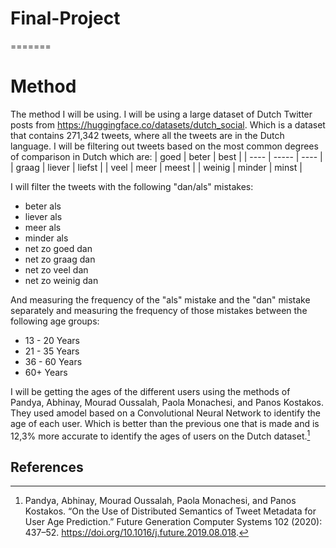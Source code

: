 # Final-Project
=======
# Method
The method I will be using. I will be using a large dataset of Dutch Twitter posts from https://huggingface.co/datasets/dutch_social. Which is a dataset that contains 271,342 tweets, where all the tweets are in the Dutch language. I will be filtering out tweets based on the most common degrees of comparison in Dutch which are: 
| goed | beter | best |
| ---- | ----- | ---- | 
| graag | liever | liefst |
| veel | meer | meest |
| weinig | minder | minst |

I will filter the tweets with the following "dan/als" mistakes:
* beter als 
* liever als 
* meer als 
* minder als
* net zo goed dan
* net zo graag dan
* net zo veel dan
* net zo weinig dan

And measuring the frequency of the "als" mistake and the "dan" mistake separately and measuring the frequency of those mistakes between the following age groups:
* 13 - 20 Years
* 21 - 35 Years
* 36 - 60 Years
* 60+ Years

I will be getting the ages of the different users using the methods of Pandya, Abhinay, Mourad Oussalah, Paola Monachesi, and Panos Kostakos. They used amodel based on a Convolutional Neural Network to identify the age of each user. Which is better than the previous one that is made and is 12,3% more accurate to identify the ages of users on the Dutch dataset.[^1]

## References
[^1]: Pandya, Abhinay, Mourad Oussalah, Paola Monachesi, and Panos Kostakos. “On the Use of Distributed Semantics of Tweet Metadata for User Age Prediction.” Future Generation Computer Systems 102 (2020): 437–52. https://doi.org/10.1016/j.future.2019.08.018.
        